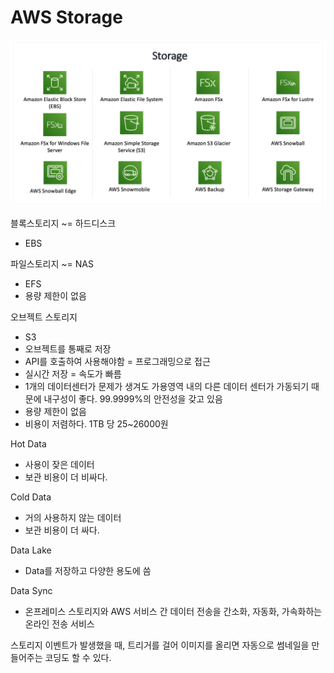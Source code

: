 # AWS Storage

![image](./AWS%20Storage1.png)

블록스토리지 ~= 하드디스크
- EBS

파일스토리지 ~= NAS
- EFS
- 용량 제한이 없음

오브젝트 스토리지 
- S3
- 오브젝트를 통째로 저장
- API를 호출하여 사용해야함 = 프로그래밍으로 접근
- 실시간 저장 = 속도가 빠름
- 1개의 데이터센터가 문제가 생겨도 가용영역 내의 다른 데이터 센터가 가동되기 때문에 내구성이 좋다. 99.9999%의 안전성을 갖고 있음
- 용량 제한이 없음
- 비용이 저렴하다. 1TB 당 25~26000원

Hot Data
- 사용이 잦은 데이터
- 보관 비용이 더 비싸다.

Cold Data
- 거의 사용하지 않는 데이터
- 보관 비용이 더 싸다.

Data Lake
- Data를 저장하고 다양한 용도에 씀

Data Sync
- 온프레미스 스토리지와 AWS 서비스 간 데이터 전송을 간소화, 자동화, 가속화하는 온라인 전송 서비스

스토리지 이벤트가 발생했을 때, 트리거를 걸어 이미지를 올리면 자동으로 썸네일을 만들어주는 코딩도 할 수 있다.